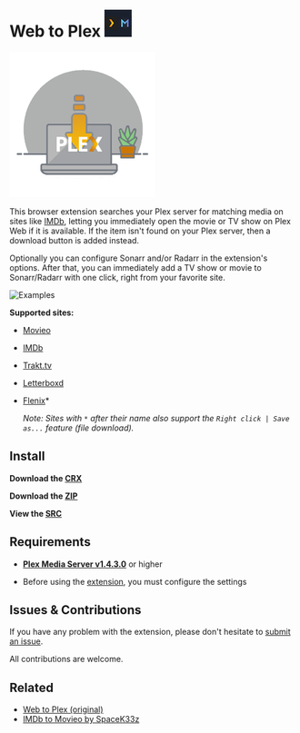 # Web to Plex ![Icon](source/img/48.png)

![Logo](source/img/256.png)

This browser extension searches your Plex server for matching media on sites like [IMDb](https://imdb.com), letting you immediately open the movie or TV show on Plex Web if it is available. If the item isn't found on your Plex server, then a download button is added instead.

Optionally you can configure Sonarr and/or Radarr in the extension's options. After that, you can immediately add a TV show or movie to Sonarr/Radarr with one click, right from your favorite site.

![Examples](image.png)

**Supported sites:**

 - [Movieo](http://movieo.me/)
 - [IMDb](http://imdb.com/)
 - [Trakt.tv](https://trakt.tv/)
 - [Letterboxd](https://letterboxd.com/)
 - [Flenix](https://flenix.co/)*
	
	*Note: Sites with `*` after their name also support the `Right click | Save as...` feature (file download).*

## Install

**Download the [CRX](https://github.com/Ephellon/web-to-plex/raw/master/fmogifaocbjoobjbgmfbnhekmiahjgie.crx)**

**Download the [ZIP](https://github.com/Ephellon/web-to-plex/raw/master/fmogifaocbjoobjbgmfbnhekmiahjgie.zip)**

**View the [SRC](https://github.com/Ephellon/web-to-plex/tree/master/src)**

## Requirements

+ [**Plex Media Server v1.4.3.0**](https://www.plex.tv/downloads/#getdownload) or higher

+ Before using the [extension](chrome://extensions), you must configure the settings

## Issues & Contributions

If you have any problem with the extension, please don't hesitate to [submit an issue](https://github.com/Ephellon/web-to-plex/issues/new).

All contributions are welcome.

## Related

- [Web to Plex (original)](https://github.com/SpaceK33z/web-to-plex)
- [IMDb to Movieo by SpaceK33z](https://github.com/SpaceK33z/imdb-to-movieo)
